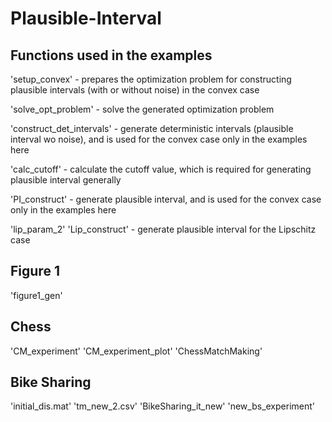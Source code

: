 # Plausible-Interval

## Functions used in the examples

'setup_convex' - prepares the optimization problem for constructing plausible intervals (with or without noise) in the convex case

'solve_opt_problem' - solve the generated optimization problem

'construct_det_intervals' - generate deterministic intervals (plausible interval wo noise), and is used for the convex case only in the examples here

'calc_cutoff' - calculate the cutoff value, which is required for generating plausible interval generally

'PI_construct' - generate plausible interval, and is used for the convex case only in the examples here

'lip_param_2' 'Lip_construct' - generate plausible interval for the Lipschitz case

## Figure 1

'figure1_gen'

## Chess

'CM_experiment' 'CM_experiment_plot' 'ChessMatchMaking'

## Bike Sharing

'initial_dis.mat' 'tm_new_2.csv' 'BikeSharing_it_new' 'new_bs_experiment'

